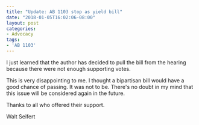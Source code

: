 ```yaml
---
title: "Update: AB 1103 stop as yield bill"
date: "2018-01-05T16:02:06-08:00"
layout: post
categories:
- Advocacy
tags:
- 'AB 1103'
---
```


I just learned that the author has decided to pull the bill from the hearing because there were not enough supporting votes.

This is very disappointing to me. I thought a bipartisan bill would have a good chance of passing. It was not to be. There's no doubt in my mind that this issue will be considered again in the future.

Thanks to all who offered their support.

Walt Seifert